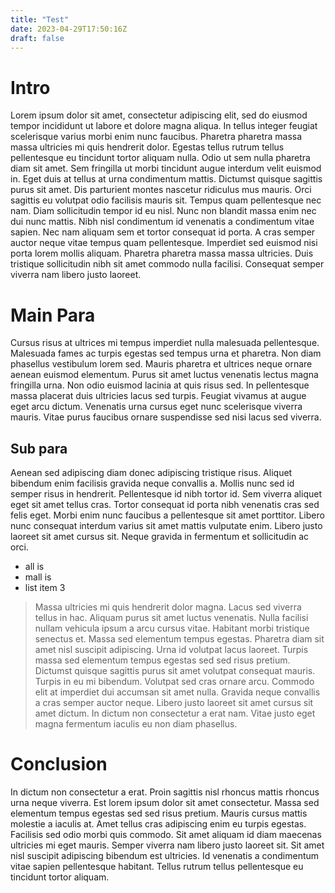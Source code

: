 ```yaml
---
title: "Test"
date: 2023-04-29T17:50:16Z
draft: false
---
```


# Intro
Lorem ipsum dolor sit amet, consectetur adipiscing elit, sed do eiusmod tempor incididunt ut labore et dolore magna aliqua. In tellus integer feugiat scelerisque varius morbi enim nunc faucibus. Pharetra pharetra massa massa ultricies mi quis hendrerit dolor. Egestas tellus rutrum tellus pellentesque eu tincidunt tortor aliquam nulla. Odio ut sem nulla pharetra diam sit amet. Sem fringilla ut morbi tincidunt augue interdum velit euismod in. Eget duis at tellus at urna condimentum mattis. Dictumst quisque sagittis purus sit amet. Dis parturient montes nascetur ridiculus mus mauris. Orci sagittis eu volutpat odio facilisis mauris sit. Tempus quam pellentesque nec nam. Diam sollicitudin tempor id eu nisl. Nunc non blandit massa enim nec dui nunc mattis. Nibh nisl condimentum id venenatis a condimentum vitae sapien. Nec nam aliquam sem et tortor consequat id porta. A cras semper auctor neque vitae tempus quam pellentesque. Imperdiet sed euismod nisi porta lorem mollis aliquam. Pharetra pharetra massa massa ultricies. Duis tristique sollicitudin nibh sit amet commodo nulla facilisi. Consequat semper viverra nam libero justo laoreet.

# Main Para
Cursus risus at ultrices mi tempus imperdiet nulla malesuada pellentesque. Malesuada fames ac turpis egestas sed tempus urna et pharetra. Non diam phasellus vestibulum lorem sed. Mauris pharetra et ultrices neque ornare aenean euismod elementum. Purus sit amet luctus venenatis lectus magna fringilla urna. Non odio euismod lacinia at quis risus sed. In pellentesque massa placerat duis ultricies lacus sed turpis. Feugiat vivamus at augue eget arcu dictum. Venenatis urna cursus eget nunc scelerisque viverra mauris. Vitae purus faucibus ornare suspendisse sed nisi lacus sed viverra.

## Sub para
Aenean sed adipiscing diam donec adipiscing tristique risus. Aliquet bibendum enim facilisis gravida neque convallis a. Mollis nunc sed id semper risus in hendrerit. Pellentesque id nibh tortor id. Sem viverra aliquet eget sit amet tellus cras. Tortor consequat id porta nibh venenatis cras sed felis eget. Morbi enim nunc faucibus a pellentesque sit amet porttitor. Libero nunc consequat interdum varius sit amet mattis vulputate enim. Libero justo laoreet sit amet cursus sit. Neque gravida in fermentum et sollicitudin ac orci.

- all is 
- mall is
- list item 3

> Massa ultricies mi quis hendrerit dolor magna. Lacus sed viverra tellus in hac. Aliquam purus sit amet luctus venenatis. Nulla facilisi nullam vehicula ipsum a arcu cursus vitae. Habitant morbi tristique senectus et. Massa sed elementum tempus egestas. Pharetra diam sit amet nisl suscipit adipiscing. Urna id volutpat lacus laoreet. Turpis massa sed elementum tempus egestas sed sed risus pretium. Dictumst quisque sagittis purus sit amet volutpat consequat mauris. Turpis in eu mi bibendum. Volutpat sed cras ornare arcu. Commodo elit at imperdiet dui accumsan sit amet nulla. Gravida neque convallis a cras semper auctor neque. Libero justo laoreet sit amet cursus sit amet dictum. In dictum non consectetur a erat nam. Vitae justo eget magna fermentum iaculis eu non diam phasellus.

# Conclusion
In dictum non consectetur a erat. Proin sagittis nisl rhoncus mattis rhoncus urna neque viverra. Est lorem ipsum dolor sit amet consectetur. Massa sed elementum tempus egestas sed sed risus pretium. Mauris cursus mattis molestie a iaculis at. Amet tellus cras adipiscing enim eu turpis egestas. Facilisis sed odio morbi quis commodo. Sit amet aliquam id diam maecenas ultricies mi eget mauris. Semper viverra nam libero justo laoreet sit. Sit amet nisl suscipit adipiscing bibendum est ultricies. Id venenatis a condimentum vitae sapien pellentesque habitant. Tellus rutrum tellus pellentesque eu tincidunt tortor aliquam.

